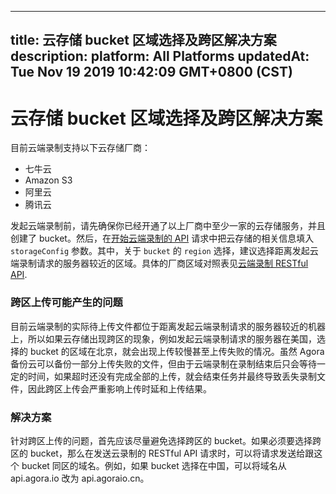 
---
title: 云存储 bucket 区域选择及跨区解决方案
description: 
platform: All Platforms
updatedAt: Tue Nov 19 2019 10:42:09 GMT+0800 (CST)
---
# 云存储 bucket 区域选择及跨区解决方案
目前云端录制支持以下云存储厂商：

- 七牛云
- Amazon S3
- 阿里云
- 腾讯云

发起云端录制前，请先确保你已经开通了以上厂商中至少一家的云存储服务，并且创建了 bucket。然后，在[开始云端录制的 API](https://docs.agora.io/cn/cloud-recording/cloud_recording_api_rest?platform=All%20Platforms#a-namestarta%E5%BC%80%E5%A7%8B%E4%BA%91%E7%AB%AF%E5%BD%95%E5%88%B6%E7%9A%84-api) 请求中把云存储的相关信息填入 `storageConfig` 参数。其中，关于 `bucket` 的 `region` 选择，建议选择距离发起云端录制请求的服务器较近的区域。具体的厂商区域对照表见[云端录制 RESTful API](https://docs.agora.io/cn/cloud-recording/cloud_recording_api_rest?platform=All%20Platforms#storageConfig).

### 跨区上传可能产生的问题
目前云端录制的实际待上传文件都位于距离发起云端录制请求的服务器较近的机器上，所以如果云存储出现跨区的现象，例如发起云端录制请求的服务器在美国，选择的 bucket 的区域在北京，就会出现上传较慢甚至上传失败的情况。虽然 Agora 备份云可以备份一部分上传失败的文件，但由于云端录制在录制结束后只会等待一定的时间，如果超时还没有完成全部的上传，就会结束任务并最终导致丢失录制文件，因此跨区上传会严重影响上传时延和上传结果。


### 解决方案
针对跨区上传的问题，首先应该尽量避免选择跨区的 bucket。如果必须要选择跨区的 bucket，那么在发送云录制的 RESTful API 请求时，可以将请求发送给跟这个 bucket 同区的域名。例如，如果 bucket 选择在中国，可以将域名从 api.agora.io 改为 api.agoraio.cn。
